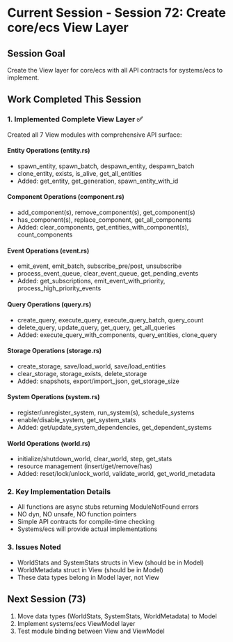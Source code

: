 # Current Session - Session 72: Create core/ecs View Layer

## Session Goal
Create the View layer for core/ecs with all API contracts for systems/ecs to implement.

## Work Completed This Session

### 1. Implemented Complete View Layer ✅
Created all 7 View modules with comprehensive API surface:

#### Entity Operations (entity.rs)
- spawn_entity, spawn_batch, despawn_entity, despawn_batch
- clone_entity, exists, is_alive, get_all_entities
- Added: get_entity, get_generation, spawn_entity_with_id

#### Component Operations (component.rs)
- add_component(s), remove_component(s), get_component(s)
- has_component(s), replace_component, get_all_components
- Added: clear_components, get_entities_with_component(s), count_components

#### Event Operations (event.rs)
- emit_event, emit_batch, subscribe_pre/post, unsubscribe
- process_event_queue, clear_event_queue, get_pending_events
- Added: get_subscriptions, emit_event_with_priority, process_high_priority_events

#### Query Operations (query.rs)
- create_query, execute_query, execute_query_batch, query_count
- delete_query, update_query, get_query, get_all_queries
- Added: execute_query_with_components, query_entities, clone_query

#### Storage Operations (storage.rs)
- create_storage, save/load_world, save/load_entities
- clear_storage, storage_exists, delete_storage
- Added: snapshots, export/import_json, get_storage_size

#### System Operations (system.rs)
- register/unregister_system, run_system(s), schedule_systems
- enable/disable_system, get_system_stats
- Added: get/update_system_dependencies, get_dependent_systems

#### World Operations (world.rs)
- initialize/shutdown_world, clear_world, step, get_stats
- resource management (insert/get/remove/has)
- Added: reset/lock/unlock_world, validate_world, get_world_metadata

### 2. Key Implementation Details
- All functions are async stubs returning ModuleNotFound errors
- NO dyn, NO unsafe, NO function pointers
- Simple API contracts for compile-time checking
- Systems/ecs will provide actual implementations

### 3. Issues Noted
- WorldStats and SystemStats structs in View (should be in Model)
- WorldMetadata struct in View (should be in Model)
- These data types belong in Model layer, not View

## Next Session (73)
1. Move data types (WorldStats, SystemStats, WorldMetadata) to Model
2. Implement systems/ecs ViewModel layer
3. Test module binding between View and ViewModel
